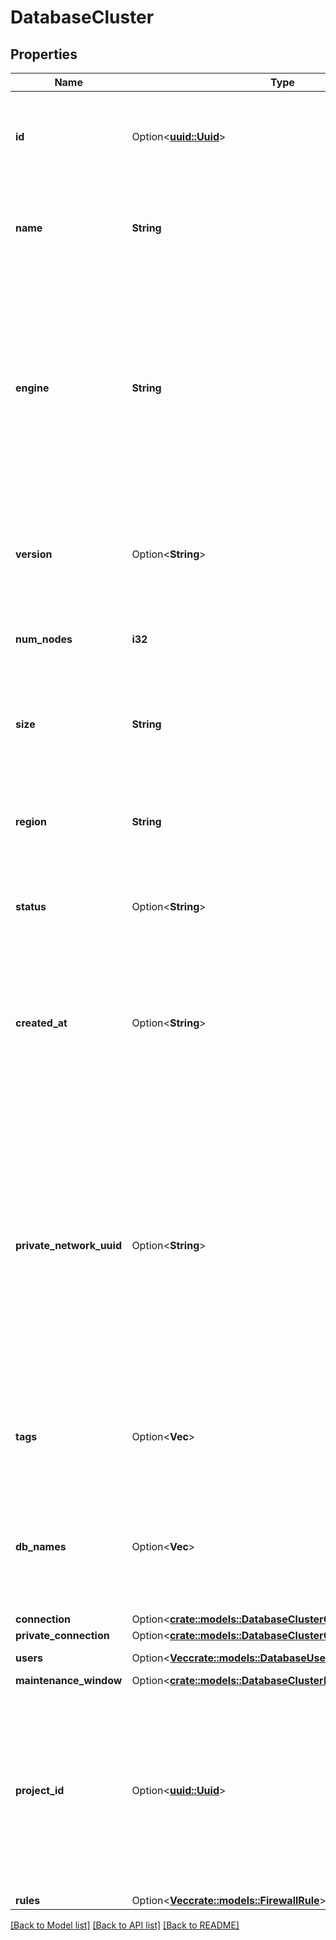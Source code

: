 # DatabaseCluster

## Properties

Name | Type | Description | Notes
------------ | ------------- | ------------- | -------------
**id** | Option<[**uuid::Uuid**](uuid::Uuid.md)> | A unique ID that can be used to identify and reference a database cluster. | [optional][readonly]
**name** | **String** | A unique, human-readable name referring to a database cluster. | 
**engine** | **String** | A slug representing the database engine used for the cluster. The possible values are: \"pg\" for PostgreSQL, \"mysql\" for MySQL, \"redis\" for Redis, and \"mongodb\" for MongoDB. | 
**version** | Option<**String**> | A string representing the version of the database engine in use for the cluster. | [optional]
**num_nodes** | **i32** | The number of nodes in the database cluster. | 
**size** | **String** | The slug identifier representing the size of the nodes in the database cluster. | 
**region** | **String** | The slug identifier for the region where the database cluster is located. | 
**status** | Option<**String**> | A string representing the current status of the database cluster. | [optional][readonly]
**created_at** | Option<**String**> | A time value given in ISO8601 combined date and time format that represents when the database cluster was created. | [optional][readonly]
**private_network_uuid** | Option<**String**> | A string specifying the UUID of the VPC to which the database cluster will be assigned. If excluded, the cluster when creating a new database cluster, it will be assigned to your account's default VPC for the region. | [optional]
**tags** | Option<**Vec<String>**> | An array of tags that have been applied to the database cluster. | [optional]
**db_names** | Option<**Vec<String>**> | An array of strings containing the names of databases created in the database cluster. | [optional][readonly]
**connection** | Option<[**crate::models::DatabaseClusterConnection**](database_cluster_connection.md)> |  | [optional]
**private_connection** | Option<[**crate::models::DatabaseClusterConnection**](database_cluster_connection.md)> |  | [optional]
**users** | Option<[**Vec<crate::models::DatabaseUser>**](database_user.md)> |  | [optional][readonly]
**maintenance_window** | Option<[**crate::models::DatabaseClusterMaintenanceWindow**](database_cluster_maintenance_window.md)> |  | [optional]
**project_id** | Option<[**uuid::Uuid**](uuid::Uuid.md)> | The ID of the project that the database cluster is assigned to. If excluded when creating a new database cluster, it will be assigned to your default project. | [optional]
**rules** | Option<[**Vec<crate::models::FirewallRule>**](firewall_rule.md)> |  | [optional]

[[Back to Model list]](../README.md#documentation-for-models) [[Back to API list]](../README.md#documentation-for-api-endpoints) [[Back to README]](../README.md)


